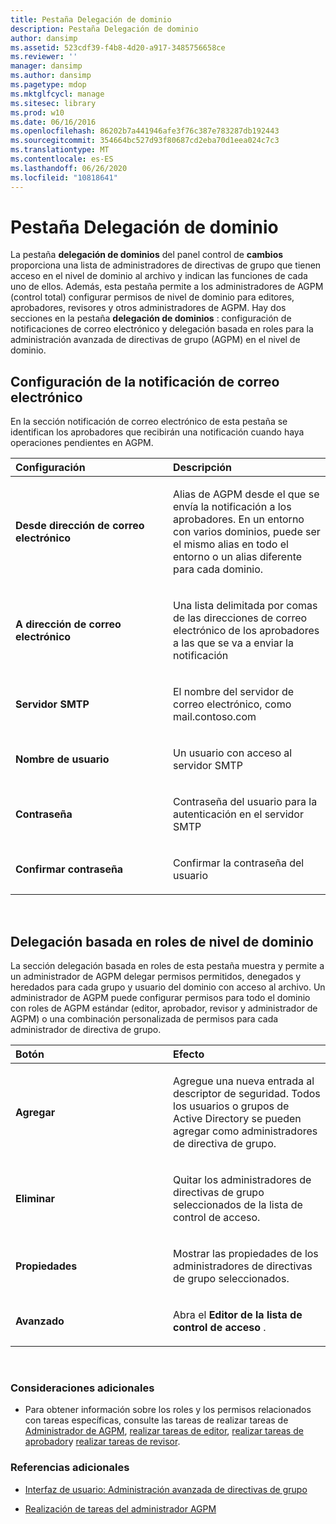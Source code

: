 ```yaml
---
title: Pestaña Delegación de dominio
description: Pestaña Delegación de dominio
author: dansimp
ms.assetid: 523cdf39-f4b8-4d20-a917-3485756658ce
ms.reviewer: ''
manager: dansimp
ms.author: dansimp
ms.pagetype: mdop
ms.mktglfcycl: manage
ms.sitesec: library
ms.prod: w10
ms.date: 06/16/2016
ms.openlocfilehash: 86202b7a441946afe3f76c387e783287db192443
ms.sourcegitcommit: 354664bc527d93f80687cd2eba70d1eea024c7c3
ms.translationtype: MT
ms.contentlocale: es-ES
ms.lasthandoff: 06/26/2020
ms.locfileid: "10818641"
---
```

# Pestaña Delegación de dominio


La pestaña **delegación de dominios** del panel control de **cambios** proporciona una lista de administradores de directivas de grupo que tienen acceso en el nivel de dominio al archivo y indican las funciones de cada uno de ellos. Además, esta pestaña permite a los administradores de AGPM (control total) configurar permisos de nivel de dominio para editores, aprobadores, revisores y otros administradores de AGPM. Hay dos secciones en la pestaña **delegación de dominios** : configuración de notificaciones de correo electrónico y delegación basada en roles para la administración avanzada de directivas de grupo (AGPM) en el nivel de dominio.

## Configuración de la notificación de correo electrónico


En la sección notificación de correo electrónico de esta pestaña se identifican los aprobadores que recibirán una notificación cuando haya operaciones pendientes en AGPM.

<table>
<colgroup>
<col width="50%" />
<col width="50%" />
</colgroup>
<thead>
<tr class="header">
<th align="left">Configuración</th>
<th align="left">Descripción</th>
</tr>
</thead>
<tbody>
<tr class="odd">
<td align="left"><p><strong>Desde dirección de correo electrónico</strong></p></td>
<td align="left"><p>Alias de AGPM desde el que se envía la notificación a los aprobadores. En un entorno con varios dominios, puede ser el mismo alias en todo el entorno o un alias diferente para cada dominio.</p></td>
</tr>
<tr class="even">
<td align="left"><p><strong>A dirección de correo electrónico</strong></p></td>
<td align="left"><p>Una lista delimitada por comas de las direcciones de correo electrónico de los aprobadores a las que se va a enviar la notificación</p></td>
</tr>
<tr class="odd">
<td align="left"><p><strong>Servidor SMTP</strong></p></td>
<td align="left"><p>El nombre del servidor de correo electrónico, como mail.contoso.com</p></td>
</tr>
<tr class="even">
<td align="left"><p><strong>Nombre de usuario</strong></p></td>
<td align="left"><p>Un usuario con acceso al servidor SMTP</p></td>
</tr>
<tr class="odd">
<td align="left"><p><strong>Contraseña</strong></p></td>
<td align="left"><p>Contraseña del usuario para la autenticación en el servidor SMTP</p></td>
</tr>
<tr class="even">
<td align="left"><p><strong>Confirmar contraseña</strong></p></td>
<td align="left"><p>Confirmar la contraseña del usuario</p></td>
</tr>
</tbody>
</table>

 

## Delegación basada en roles de nivel de dominio


La sección delegación basada en roles de esta pestaña muestra y permite a un administrador de AGPM delegar permisos permitidos, denegados y heredados para cada grupo y usuario del dominio con acceso al archivo. Un administrador de AGPM puede configurar permisos para todo el dominio con roles de AGPM estándar (editor, aprobador, revisor y administrador de AGPM) o una combinación personalizada de permisos para cada administrador de directiva de grupo.

<table>
<colgroup>
<col width="50%" />
<col width="50%" />
</colgroup>
<thead>
<tr class="header">
<th align="left">Botón</th>
<th align="left">Efecto</th>
</tr>
</thead>
<tbody>
<tr class="odd">
<td align="left"><p><strong>Agregar</strong></p></td>
<td align="left"><p>Agregue una nueva entrada al descriptor de seguridad. Todos los usuarios o grupos de Active Directory se pueden agregar como administradores de directiva de grupo.</p></td>
</tr>
<tr class="even">
<td align="left"><p><strong>Eliminar</strong></p></td>
<td align="left"><p>Quitar los administradores de directivas de grupo seleccionados de la lista de control de acceso.</p></td>
</tr>
<tr class="odd">
<td align="left"><p><strong>Propiedades</strong></p></td>
<td align="left"><p>Mostrar las propiedades de los administradores de directivas de grupo seleccionados.</p></td>
</tr>
<tr class="even">
<td align="left"><p><strong>Avanzado</strong></p></td>
<td align="left"><p>Abra el <strong> Editor de la lista de control de acceso </strong> .</p></td>
</tr>
</tbody>
</table>

 

### Consideraciones adicionales

-   Para obtener información sobre los roles y los permisos relacionados con tareas específicas, consulte las tareas de realizar tareas de [Administrador de AGPM](performing-agpm-administrator-tasks-agpm30ops.md), [realizar tareas de editor](performing-editor-tasks-agpm30ops.md), [realizar tareas de aprobador](performing-approver-tasks-agpm30ops.md)y [realizar tareas de revisor](performing-reviewer-tasks-agpm30ops.md).

### Referencias adicionales

-   [Interfaz de usuario: Administración avanzada de directivas de grupo](user-interface-advanced-group-policy-management-agpm30ops.md)

-   [Realización de tareas del administrador AGPM](performing-agpm-administrator-tasks-agpm30ops.md)

 

 





